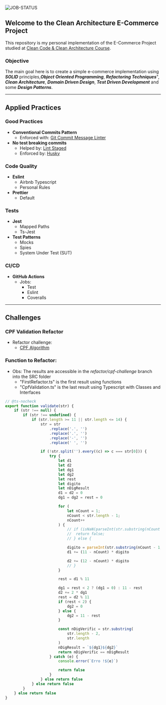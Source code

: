 ![JOB-STATUS](https://github.com/LucasSGomide/ecommerce-clean-arch/actions/workflows/github-action.yml/badge.svg)

## Welcome to the Clean Architecture E-Commerce Project

This repository is my personal implementation of the E-Commerce Project studied at [Clean Code & Clean Architecture Course](https://app.branas.io/public/products). 
### Objective
The main goal here is to create a simple e-commerce implementation using **_SOLID_** principles,**_Object Oriented Programming_**, **_Refactoring Techniques_**", **_Clean Architecture_**, **_Domain Driven Design_**, **_Test Driven Development_** and some **_Design Patterns_**.

---

## Applied Practices

### Good Practices
- **Conventional Commits Pattern**  
    - Enforced with: [Git Commit Message Linter](https://www.npmjs.com/package/git-commit-msg-linter)
- **No test breaking commits**
    - Helped by: [Lint Staged](lint-staged)
    - Enforced by: [Husky](https://www.npmjs.com/package/husky)

### Code Quality
- **Eslint**
    - Airbnb Typescript
    - Personal Rules
- **Prettier**
    - Default

### Tests
- **Jest**
    - Mapped Paths
    - Ts-Jest
- **Test Patterns**
    - Mocks
    - Spies
    - System Under Test (SUT)

### CI/CD
- **GitHub Actions**
    - Jobs:
        - Test
        - Eslint
        - Coveralls

---

## Challenges
### CPF Validation Refactor

-   Refactor challenge:
    -   [CPF Algorithm](https://www.macoratti.net/alg_cpf.htm)

### Function to Refactor:

-   Obs: The results are accessible in the _refactor/cpf-challenge_ branch into the SRC folder
    -   "FirstRefactor.ts" is the first result using functions
    -   "CpfValidation.ts" is the last result using Typescript with Classes and Interfaces

```javascript
// @ts-nocheck
export function validate(str) {
    if (str !== null) {
        if (str !== undefined) {
            if (str.length >= 11 || str.length <= 14) {
                str = str
                    .replace('.', '')
                    .replace('.', '')
                    .replace('-', '')
                    .replace(' ', '')

                if (!str.split('').every((c) => c === str[0])) {
                    try {
                        let d1
                        let d2
                        let dg1
                        let dg2
                        let rest
                        let digito
                        let nDigResult
                        d1 = d2 = 0
                        dg1 = dg2 = rest = 0

                        for (
                            let nCount = 1;
                            nCount < str.length - 1;
                            nCount++
                        ) {
                            // if (isNaN(parseInt(str.substring(nCount -1, nCount)))) {
                            // 	return false;
                            // } else {

                            digito = parseInt(str.substring(nCount - 1, nCount))
                            d1 += (11 - nCount) * digito

                            d2 += (12 - nCount) * digito
                            // }
                        }

                        rest = d1 % 11

                        dg1 = rest < 2 ? (dg1 = 0) : 11 - rest
                        d2 += 2 * dg1
                        rest = d2 % 11
                        if (rest < 2) {
                            dg2 = 0
                        } else {
                            dg2 = 11 - rest
                        }

                        const nDigVerific = str.substring(
                            str.length - 2,
                            str.length
                        )
                        nDigResult = `${dg1}${dg2}`
                        return nDigVerific == nDigResult
                    } catch (e) {
                        console.error(`Erro !${e}`)

                        return false
                    }
                } else return false
            } else return false
        }
    } else return false
}
```
